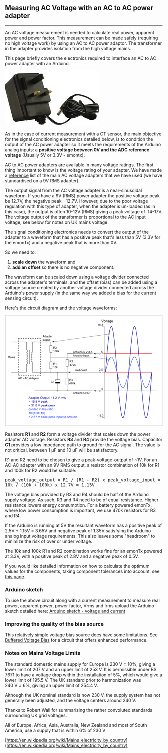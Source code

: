 ## Measuring AC Voltage with an AC to AC power adapter

***

An AC voltage measurement is needed to calculate real power, apparent power and power factor. This measurement can be made safely (requiring no high voltage work) by using an AC to AC power adaptor. The transformer in the adapter provides isolation from the high voltage mains.

This page briefly covers the electronics required to interface an AC to AC power adapter with an Arduino.

![An ac-ac adapter](files/acpoweradapter.jpg)

As in the case of current measurement with a CT sensor, the main objective for the signal conditioning electronics detailed below, is to condition the output of the AC power adapter so it meets the requirements of the Arduino analog inputs: a **positive voltage between 0V and the ADC reference voltage** (Usually 5V or 3.3V - emontx).

AC to AC power adapters are available in many voltage ratings. The first thing important to know is the voltage rating of your adapter. We have made a [reference](different-acac-power-adapters) list of the main AC voltage adapters that we have used (we have standardised on a 9V RMS adapter).

The output signal from the AC voltage adapter is a near-sinusoidal waveform. If you have a 9V (RMS) power adapter the positive voltage peak be 12.7V, the negative peak  -12.7V. However, due to the poor voltage regulation with this type of adapter, when the adapter is un-loaded (as in this case), the output is often 10-12V (RMS) giving a peak voltage of  14-17V. The voltage output of the transformer is proportional to the AC input voltage, see below for notes on UK mains voltage.

The signal conditioning electronics needs to convert the output of the adapter to a waveform that has a positive peak that's less than 5V (3.3V for the emonTx) and a negative peak that is more than 0V.

So we need to:

1.  **scale** **down** the waveform and
2.  **add an offset** so there is no negative component.

The waveform can be scaled down using a voltage divider connected across the adapter's terminals, and the offset (bias) can be added using a voltage source created by another voltage divider connected across the Arduino's power supply (in the same way we added a bias for the current sensing circuit).

Here's the circuit diagram and the voltage waveforms:

![Arduino AC voltage input circuit diagram](files/Arduino-AC-voltage-input-1.png)

Resistors **R1** and **R2** form a voltage divider that scales down the power adapter AC voltage. Resistors **R3** and **R4** provide the voltage bias. Capacitor **C1** provides a low impedance path to ground for the AC signal. The value is not critical, between 1 μF and 10 μF will be satisfactory.

R1 and R2 need to be chosen to give a peak-voltage-output of ~1V. For an AC-AC adapter with an 9V RMS output, a resistor combination of 10k for R1 and 100k for R2 would be suitable:

<pre>peak_voltage_output = R1 / (R1 + R2) x peak_voltage_input =
10k / (10k + 100k) x 12.7V = 1.15V</pre>

The voltage bias provided by R3 and R4 should be half of the Arduino supply voltage. As such, R3 and R4 need to be of equal resistance. Higher resistance lowers energy consumption. For a battery powered emonTx, where low power consumption is important, we use 470k resistors for R3 and R4.

If the Arduino is running at 5V the resultant waveform has a positive peak of 2.5V + 1.15V = 3.65V and negative peak of 1.35V satisfying the Arduino analog input voltage requirements. This also leaves some "headroom" to minimize the risk of over or under voltage.

The 10k and 100k R1 and R2 combination works fine for an emonTx powered at 3.3V, with a positive peak of 2.8V and a negative peak of 0.5V.

If you would like detailed information on how to calculate the optimum values for the components, taking component tolerances into account, see [this page](acac-component-tolerances).

### **Arduino sketch**

To use the above circuit along with a current measurement to measure real power, apparent power, power factor, Vrms and Irms upload the Arduino sketch detailed here: [Arduino sketch - voltage and current](https://github.com/openenergymonitor/EmonLib/blob/master/examples/voltage_and_current/voltage_and_current.ino)

### **Improving the quality of the bias source**

This relatively simple voltage bias source does have some limitations. See [Buffered Voltage Bias](../ctac/acac-buffered-voltage-bias) for a circuit that offers enhanced performance.

### Notes on Mains Voltage Limits

The standard domestic mains supply for Europe is 230 V ± 10%, giving a lower limit of 207 V and an upper limit of 253 V. It is permissible under BS 7671 to have a voltage drop within the installation of 5%, which would give a lower limit of 195.5 V.
The UK standard prior to harmonization was 240 V ± 6%, giving an upper limit of 254.4 V.

Although the UK nominal standard is now 230 V, the supply system has not generally been adjusted, and the voltage centers around 240 V.

Thanks to Robert Wall for summarizing the rather convoluted standards surrounding UK grid voltages.

All of Europe, Africa, Asia, Australia, New Zealand and most of South America, use a supply that is within 6% of 230 V

[https://en.wikipedia.org/wiki/Mains_electricity_by_country](https://en.wikipedia.org/wiki/Mains_electricity_by_country)
